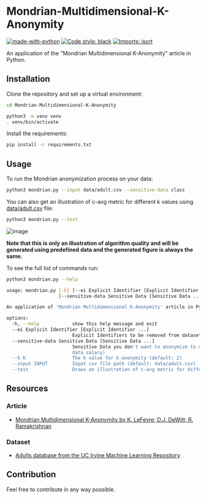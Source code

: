 # Mondrian-Multidimensional-K-Anonymity

[![made-with-python](https://img.shields.io/badge/Made%20with-Python-1f425f.svg)](https://www.python.org/)
[![Code style: black](https://img.shields.io/badge/code%20style-black-000000.svg)](https://github.com/psf/black)
[![Imports: isort](https://img.shields.io/badge/%20imports-isort-%231674b1?style=flat&labelColor=ef8336)](https://pycqa.github.io/isort/)

An application of the "Mondrian Multidimensional K-Anonymity" article in Python.

## Installation

Clone the repository and set up a virtual environment:

```bash
cd Mondrian-Multidimensional-K-Anonymity
```

```bash
python3 -m venv venv
. venv/bin/activate
```

Install the requirements:

```bash
pip install -r requirements.txt
```

## Usage

To run the Mondrian anonymization process on your data:

```bash
python3 mondrian.py --input data/adult.csv --sensitive-data class
```

You can also get an illustration of c-avg metric for different k values using [data/adult.csv](https://github.com/erfanghorbanee/Mondrian-Multidimensional-K-Anonymity/blob/main/data/adult.csv) file:

```bash
python3 mondrian.py --test
```

![image](https://github.com/erfanghorbanee/Mondrian-Multidimensional-K-Anonymity/assets/49264993/2d2cfbfa-2b84-431a-9280-733758079b3e)

**Note that this is only an illustration of algorithm quality and will be generated using predefined data and the generated figure is always the same.**

To see the full list of commands run:

```bash
python3 mondrian.py --help
```

```bash
usage: mondrian.py [-h] [--ei Explicit Identifier [Explicit Identifier ...]]
                   [--sensitive-data Sensitive Data [Sensitive Data ...]] [--k K] [--input INPUT] [--test]

An application of 'Mondrian Multidimensional K-Anonymity' article in Python

options:
  -h, --help            show this help message and exit
  --ei Explicit Identifier [Explicit Identifier ...]
                        Explicit Identifiers to be removed from dataset (example: --ei id name)
  --sensitive-data Sensitive Data [Sensitive Data ...]
                        Sensitive Data you don't want to anonymize to maintain utility (example: --sensitive-
                        data salary)
  --k K                 The k value for k-anonymity (default: 2)
  --input INPUT         Input csv file path (default: data/adult.csv)
  --test                Draws an illustration of c-avg metric for different k values using data/adult.csv file.
```

## Resources

### Article

- [Mondrian Multidimensional K-Anonymity by K. LeFevre; D.J. DeWitt; R. Ramakrishnan](https://ieeexplore.ieee.org/abstract/document/1617393)

### Dataset

- [Adults database from the UC Irvine Machine Learning Repository](https://archive.ics.uci.edu/dataset/2/adult)

## Contribution

Feel free to contribute in any way possible.
